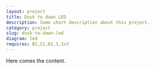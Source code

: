 ```yaml
---
layout: project
title: Dusk to dawn LED
description: Some short description about this project.
category: project
slug: dusk-to-dawn-led
diagram: led
requires: B1,S1,D1,1,3x3
---
```


Here comes the content.